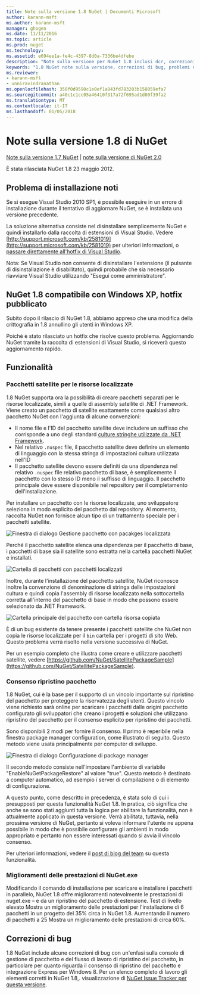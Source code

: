 ```yaml
---
title: Note sulla versione 1.8 NuGet | Documenti Microsoft
author: karann-msft
ms.author: karann-msft
manager: ghogen
ms.date: 11/11/2016
ms.topic: article
ms.prod: nuget
ms.technology: 
ms.assetid: e694ee1a-fe4c-4397-8d0a-7336be4dfebe
description: "Note sulla versione per NuGet 1.8 inclusi dcr, correzioni di bug, le funzionalità aggiunte e problemi noti."
keywords: "1.8 NuGet note sulla versione, correzioni di bug, problemi noti, aggiunta di funzionalità, eseguire"
ms.reviewer:
- karann-msft
- unniravindranathan
ms.openlocfilehash: 350f0d9590c1e0ef1a843fd783203b158059efa7
ms.sourcegitcommit: a40c1c1cc05a46410f317a72f695ad1d80f39fa2
ms.translationtype: MT
ms.contentlocale: it-IT
ms.lasthandoff: 01/05/2018
---
```

# <a name="nuget-18-release-notes"></a>Note sulla versione 1.8 di NuGet

[Note sulla versione 1.7 NuGet](../release-notes/nuget-1.7.md) | [note sulla versione di NuGet 2.0](../release-notes/nuget-2.0.md)

È stata rilasciata NuGet 1.8 23 maggio 2012.

## <a name="known-installation-issue"></a>Problema di installazione noti
Se si esegue Visual Studio 2010 SP1, è possibile eseguire in un errore di installazione durante il tentativo di aggiornare NuGet, se è installata una versione precedente.

La soluzione alternativa consiste nel disinstallare semplicemente NuGet e quindi installarlo dalla raccolta di estensioni di Visual Studio.  Vedere [http://support.microsoft.com/kb/2581019](http://support.microsoft.com/kb/2581019) per ulteriori informazioni, o [passare direttamente all'hotfix di Visual Studio](http://bit.ly/vsixcertfix).

Nota: Se Visual Studio non consente di disinstallare l'estensione (il pulsante di disinstallazione è disabilitato), quindi probabile che sia necessario riavviare Visual Studio utilizzando "Esegui come amministratore".

## <a name="nuget-18-incompatible-with-windows-xp-hotfix-published"></a>NuGet 1.8 compatibile con Windows XP, hotfix pubblicato

Subito dopo il rilascio di NuGet 1.8, abbiamo appreso che una modifica della crittografia in 1.8 annullino gli utenti in Windows XP.

Poiché è stato rilasciato un hotfix che risolve questo problema.  Aggiornando NuGet tramite la raccolta di estensioni di Visual Studio, si riceverà questo aggiornamento rapido.

## <a name="features"></a>Funzionalità

### <a name="satellite-packages-for-localized-resources"></a>Pacchetti satellite per le risorse localizzate
1.8 NuGet supporta ora la possibilità di creare pacchetti separati per le risorse localizzate, simili a quelle di assembly satellite di .NET Framework.  Viene creato un pacchetto di satellite esattamente come qualsiasi altro pacchetto NuGet con l'aggiunta di alcune convenzioni:

* Il nome file e l'ID del pacchetto satellite deve includere un suffisso che corrisponde a uno degli standard [culture stringhe utilizzate da .NET Framework](http://msdn.microsoft.com/goglobal/bb896001.aspx).
* Nel relativo `.nuspec` file, il pacchetto satellite deve definire un elemento di linguaggio con la stessa stringa di impostazioni cultura utilizzata nell'ID
* Il pacchetto satellite devono essere definiti da una dipendenza nel relativo `.nuspec` file relativo pacchetto di base, è semplicemente il pacchetto con lo stesso ID meno il suffisso di linguaggio.  Il pacchetto principale deve essere disponibile nel repository per il completamento dell'installazione.

Per installare un pacchetto con le risorse localizzate, uno sviluppatore seleziona in modo esplicito del pacchetto dal repository. Al momento, raccolta NuGet non fornisce alcun tipo di un trattamento speciale per i pacchetti satellite.

![Finestra di dialogo Gestione pacchetto con pacakges localizzata](./media/dlg-w-loc-packs.png)

Perché il pacchetto satellite elenca una dipendenza per il pacchetto di base, i pacchetti di base sia il satellite sono estratta nella cartella pacchetti NuGet e installati.

![Cartella di pacchetti con pacchetti localizzati](./media/fldr-loc-packs.png)

Inoltre, durante l'installazione del pacchetto satellite, NuGet riconosce inoltre la convenzione di denominazione di stringa delle impostazioni cultura e quindi copia l'assembly di risorse localizzato nella sottocartella corretta all'interno del pacchetto di base in modo che possono essere selezionato da .NET Framework.

![Cartella principale del pacchetto con cartella risorsa copiata](./media/fldr-copied-loc.png)

È di un bug esistente da tenere presente i pacchetti satellite che NuGet non copia le risorse localizzate per il `bin` cartella per i progetti di sito Web.  Questo problema verrà risolto nella versione successiva di NuGet.

Per un esempio completo che illustra come creare e utilizzare pacchetti satellite, vedere [https://github.com/NuGet/SatellitePackageSample](https://github.com/NuGet/SatellitePackageSample).

### <a name="package-restore-consent"></a>Consenso ripristino pacchetto
1.8 NuGet, cui è la base per il supporto di un vincolo importante sul ripristino del pacchetto per proteggere la riservatezza degli utenti. Questo vincolo viene richiesto sarà online per scaricare i pacchetti dalle origini pacchetto configurato gli sviluppatori che creano i progetti e soluzioni che utilizzano ripristino del pacchetto per il consenso esplicito per ripristino dei pacchetti.

Sono disponibili 2 modi per fornire il consenso. Il primo è reperibile nella finestra package manager configuration, come illustrato di seguito.  Questo metodo viene usata principalmente per computer di sviluppo.

![Finestra di dialogo Configurazione di package manager](./media/pr-consent-configdlg.png)

Il secondo metodo consiste nell'impostare l'ambiente di variabile "EnableNuGetPackageRestore" al valore "true".  Questo metodo è destinato a computer automatico, ad esempio i server di compilazione o di elemento di configurazione.

A questo punto, come descritto in precedenza, è stata solo di cui i presupposti per questa funzionalità NuGet 1.8.  In pratica, ciò significa che anche se sono stati aggiunti tutta la logica per abilitare la funzionalità, non è attualmente applicato in questa versione. Verrà abilitata, tuttavia, nella prossima versione di NuGet, pertanto si voleva informare l'utente ne appena possibile in modo che è possibile configurare gli ambienti in modo appropriato e pertanto non essere interessati quando si avvia il vincolo consenso.

Per ulteriori informazioni, vedere il [post di blog del team](http://blog.nuget.org/20120518/package-restore-and-consent.html) su questa funzionalità.

### <a name="nugetexe-performance-improvements"></a>Miglioramenti delle prestazioni di NuGet.exe
Modificando il comando di installazione per scaricare e installare i pacchetti in parallelo, NuGet 1.8 offre miglioramenti notevolmente le prestazioni di nuget.exe – e da un ripristino del pacchetto di estensione.  Test di livello elevato Mostra un miglioramento delle prestazioni per l'installazione di 6 pacchetti in un progetto del 35% circa in NuGet 1.8.  Aumentando il numero di pacchetti a 25 Mostra un miglioramento delle prestazioni di circa 60%.

## <a name="bug-fixes"></a>Correzioni di bug
1.8 NuGet include alcune correzioni di bug con un'enfasi sulla console di gestione di pacchetto e del flusso di lavoro di ripristino del pacchetto, in particolare per quanto riguarda il consenso di ripristino del pacchetto e integrazione Express per Windows 8.
Per un elenco completo di lavoro gli elementi corretti in NuGet 1.8,. visualizzazione di [NuGet Issue Tracker per questa versione](http://nuget.codeplex.com/workitem/list/advanced?keyword=&status=Closed&type=All&priority=All&release=NuGet%201.8&assignedTo=All&component=All&sortField=Votes&sortDirection=Descending&page=0).
